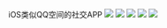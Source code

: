 iOS类似QQ空间的社交APP
![](http://chuantu.biz/t6/322/1527757267x-1404764870.jpg)
![](http://chuantu.biz/t6/322/1527757301x-1404764870.jpg)
![](http://chuantu.biz/t6/322/1527757317x-1404764870.jpg)
![](http://chuantu.biz/t6/322/1527757334x-1404764870.jpg)
![](http://chuantu.biz/t6/322/1527757355x-1404764870.jpg)

